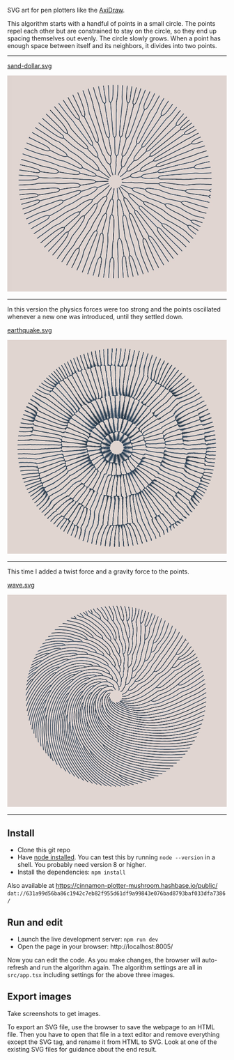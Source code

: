 SVG art for pen plotters like the [AxiDraw](https://axidraw.com/).

This algorithm starts with a handful of points in a small circle.  The points repel each other but are constrained to stay on the circle, so they end up spacing themselves out evenly.  The circle slowly grows.  When a point has enough space between itself and its neighbors, it divides into two points.

---

[sand-dollar.svg](results/sand-dollar.svg)

![](results/sand-dollar.jpg)

---

In this version the physics forces were too strong and the points oscillated whenever a new one was introduced, until they settled down.

[earthquake.svg](results/earthquake.svg)

![](results/earthquake.png)

---

This time I added a twist force and a gravity force to the points.

[wave.svg](results/wave.svg)

![](results/wave.jpg)

--- 

## Install

* Clone this git repo
* Have [node installed](https://nodejs.org/en/).  You can test this by running `node --version` in a shell.  You probably need version 8 or higher.
* Install the dependencies: `npm install`

Also available at https://cinnamon-plotter-mushroom.hashbase.io/public/ `dat://631a99d56ba86c1942c7eb82f955d61df9a99843e076bad8793baf033dfa7386/`

## Run and edit

* Launch the live development server: `npm run dev`
* Open the page in your browser: http://localhost:8005/

Now you can edit the code.
As you make changes, the browser will auto-refresh and run the algorithm again.
The algorithm settings are all in `src/app.tsx` including settings for the above three images.

## Export images

Take screenshots to get images.

To export an SVG file, use the browser to save the webpage to an HTML file.
Then you have to open that file in a text editor and remove everything except the SVG tag, and rename it from HTML to SVG.
Look at one of the existing SVG files for guidance about the end result.
